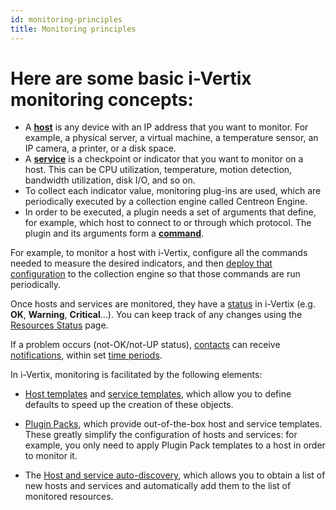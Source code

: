 ```yaml
---
id: monitoring-principles
title: Monitoring principles
---
```


# Here are some basic i-Vertix monitoring concepts:

* A [**host**](../monitoring-hosts/monitoring-host.md) is any device with an IP address that you want to monitor. For example, a physical server, a virtual machine, a temperature sensor, an IP camera, a printer, or a disk space.
* A [**service**](../monitoring-services/monitoring-service.md) is a checkpoint or indicator that you want to monitor on a host. This can be CPU utilization, temperature, motion detection, bandwidth utilization, disk I/O, and so on.
* To collect each indicator value, monitoring plug-ins are used, which are periodically executed by a collection engine called Centreon Engine.
* In order to be executed, a plugin needs a set of arguments that define, for example, which host to connect to or through which protocol.
  The plugin and its arguments form a [**command**](../../monitoring-resources/generic-object-actions/commands.md).

For example, to monitor a host with i-Vertix, configure all the commands needed to measure the desired indicators, and then [deploy that configuration](../../monitoring-resources/monitoring-basics/config-deploy.md) to the collection engine so that those commands are run periodically.

Once hosts and services are monitored, they have a [status](../../events-alerts/viewing-events/concepts.md) in i-Vertix (e.g. **OK**, **Warning**, **Critical**...). You can keep track of any changes using the [Resources Status](../../events-alerts/viewing-events/resources-status.md) page.

If a problem occurs (not-OK/not-UP status), [contacts](../../managing-users-contacts/contacts-users.md) can receive [notifications](../../events-alerts/managing-notifications/configuring-notification.md), within set [time periods](../../monitoring-resources/generic-object-actions/timeperiods.md).

In i-Vertix, monitoring is facilitated by the following elements:

- [Host templates](../../monitoring-resources/monitoring-hosts/host-templates.md) and [service templates](../../monitoring-resources/monitoring-services/service-template.md), which allow you to define defaults to speed up the creation of these objects.

- [Plugin Packs](../../monitoring-resources/monitoring-basics/plugin-packs.md), which provide out-of-the-box host and service templates. These greatly simplify the configuration of hosts and services: for example, you only need to apply Plugin Pack templates to a host in order to monitor it.

- The [Host and service auto-discovery](../../monitoring-resources/discovery/description), which allows you to obtain a list of new hosts and services and automatically add them to the list of monitored resources.